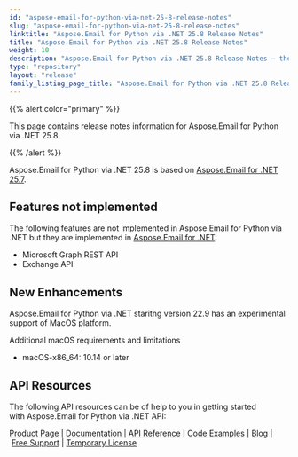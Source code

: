 ```yaml
---
id: "aspose-email-for-python-via-net-25-8-release-notes"
slug: "aspose-email-for-python-via-net-25-8-release-notes"
linktitle: "Aspose.Email for Python via .NET 25.8 Release Notes"
title: "Aspose.Email for Python via .NET 25.8 Release Notes"
weight: 10
description: "Aspose.Email for Python via .NET 25.8 Release Notes – the latest updates and fixes."
type: "repository"
layout: "release"
family_listing_page_title: "Aspose.Email for Python via .NET 25.8 Release Notes"
---
```


{{% alert color="primary" %}}

This page contains release notes information for Aspose.Email for Python via .NET 25.8.

{{% /alert %}}

Aspose.Email for Python via .NET 25.8 is based on [Aspose.Email for .NET 25.7](/email/net/release-notes/2025/aspose-email-for-net-25-7-release-notes/).

## **Features not implemented**
The following features are not implemented in Aspose.Email for Python via .NET but they are implemented in [Aspose.Email for .NET](https://products.aspose.com/email/net/):

- Microsoft Graph REST API
- Exchange API

## **New Enhancements**
Aspose.Email for Python via .NET staritng version 22.9 has an experimental support of MacOS platform.

Additional macOS requirements and limitations

* macOS-x86_64: 10.14 or later

## **API Resources**
The following API resources can be of help to you in getting started with Aspose.Email for Python via .NET API:



[Product Page](https://products.aspose.com/email/python-net) | [Documentation](https://docs.aspose.com/email/python-net/) | [API Reference](https://apireference.aspose.com/email/net) | [Code Examples](https://github.com/aspose-email/aspose.email-python-dotnet) | [Blog](https://blog.aspose.com/category/email/) | [Free Support](https://forum.aspose.com/c/email/12) | [Temporary License](https://purchase.aspose.com/temporary-license)
